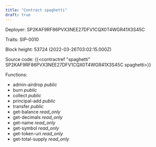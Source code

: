 ```yaml
---
title: "Contract spaghetti"
draft: true
---
```

Deployer: SP2KAF9RF86PVX3NEE27DFV1CQX0T4WGR41X3S45C

Traits:
 SIP-0010



Block height: 53724 (2022-03-26T03:02:15.000Z)

Source code: {{<contractref "spaghetti" SP2KAF9RF86PVX3NEE27DFV1CQX0T4WGR41X3S45C spaghetti>}}

Functions:

* admin-airdrop _public_
* burn _public_
* collect _public_
* principal-add _public_
* transfer _public_
* get-balance _read_only_
* get-decimals _read_only_
* get-name _read_only_
* get-symbol _read_only_
* get-token-uri _read_only_
* get-total-supply _read_only_
